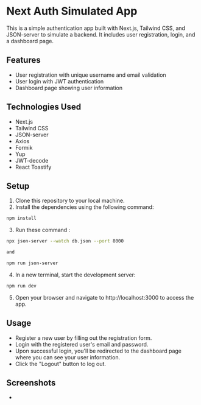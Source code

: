 # Next Auth Simulated App

This is a simple authentication app built with Next.js, Tailwind CSS, and JSON-server to simulate a backend. It includes user registration, login, and a dashboard page.

## Features

- User registration with unique username and email validation
- User login with JWT authentication
- Dashboard page showing user information

## Technologies Used

- Next.js
- Tailwind CSS
- JSON-server
- Axios
- Formik
- Yup
- JWT-decode
- React Toastify

## Setup

1. Clone this repository to your local machine.
2. Install the dependencies using the following command:

```bash
npm install
```

3. Run these command :

```bash
npx json-server --watch db.json --port 8000

and

npm run json-server
```

4. In a new terminal, start the development server:

```bash
npm run dev
```

5. Open your browser and navigate to http://localhost:3000 to access the app.

## Usage

- Register a new user by filling out the registration form.
- Login with the registered user's email and password.
- Upon successful login, you'll be redirected to the dashboard page where you can see your user information.
- Click the "Logout" button to log out.

## Screenshots

-
